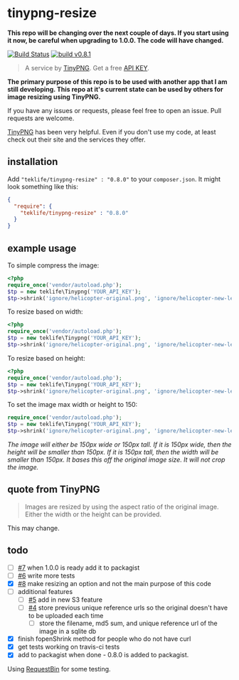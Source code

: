 # tinypng-resize

**This repo will be changing over the next couple of days. If you start using it now, be careful when upgrading to 1.0.0. The code will have changed.**

[![Build Status](https://travis-ci.org/levidurfee/tinypng-resize.svg?branch=master)](https://travis-ci.org/levidurfee/tinypng-resize)
[![build v0.8.1](https://img.shields.io/badge/build-0.8.1-orange.svg)]()

> A service by [TinyPNG](https://tinypng.com). Get a free [API KEY](https://tinypng.com/developers).

**The primary purpose of this repo is to be used with another app that I am still developing. This repo at it's current state can be used by others for image resizing using TinyPNG.**

 If you have any issues or requests, please feel free to open an issue. Pull requests are welcome.

[TinyPNG](https://tinypng.com) has been very helpful. Even if you don't use my code, at least check out their site and the services they offer.

## installation

Add `"teklife/tinypng-resize" : "0.8.0"` to your `composer.json`. It might look something like this:

```json
{
  "require": {
    "teklife/tinypng-resize" : "0.8.0"
  }
}
```

## example usage

To simple compress the image:

```php
<?php
require_once('vendor/autoload.php');
$tp = new teklife\Tinypng('YOUR_API_KEY');
$tp->shrink('ignore/helicopter-original.png', 'ignore/helicopter-new-levi.png');
```

To resize based on width:

```php
<?php
require_once('vendor/autoload.php');
$tp = new teklife\Tinypng('YOUR_API_KEY');
$tp->shrink('ignore/helicopter-original.png', 'ignore/helicopter-new-levi.png')->resize(150);
```
To resize based on height:

```php
<?php
require_once('vendor/autoload.php');
$tp = new teklife\Tinypng('YOUR_API_KEY');
$tp->shrink('ignore/helicopter-original.png', 'ignore/helicopter-new-levi.png')->resize('', 150);
```

To set the image max width or height to 150:

```php
require_once('vendor/autoload.php');
$tp = new teklife\Tinypng('YOUR_API_KEY');
$tp->shrink('ignore/helicopter-original.png', 'ignore/helicopter-new-levi.png')->resize(150, 150, true);
```

*The image will either be 150px wide or 150px tall. If it is 150px wide, then the height will be smaller than 150px. If it is 150px tall, then the width will be smaller than 150px. It bases this off the original image size. It will not crop the image.*

## quote from TinyPNG

> Images are resized by using the aspect ratio of the original image. Either the width or the height can be provided.

This may change.

## todo

- [ ] [#7](https://github.com/levidurfee/tinypng-resize/issues/7) when 1.0.0 is ready add it to packagist
- [ ] [#6](https://github.com/levidurfee/tinypng-resize/issues/6) write more tests
- [x] [#8](https://github.com/levidurfee/tinypng-resize/issues/8) make resizing an option and not the main purpose of this code
- [ ] additional features
  - [ ] [#5](https://github.com/levidurfee/tinypng-resize/issues/5) add in new S3 feature
  - [ ] [#4](https://github.com/levidurfee/tinypng-resize/issues/4) store previous unique reference urls so the original doesn't have to be uploaded each time
    - [ ] store the filename, md5 sum, and unique reference url of the image in a sqlite db
- [x] finish fopenShrink method for people who do not have curl
- [x] get tests working on travis-ci tests
- [x] add to packagist when done - 0.8.0 is added to packagist.

Using [RequestBin](http://requestb.in/) for some testing.
